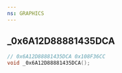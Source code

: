 ```yaml
---
ns: GRAPHICS
---
```

## _0x6A12D88881435DCA

```c
// 0x6A12D88881435DCA 0x108F36CC
void _0x6A12D88881435DCA();
```


